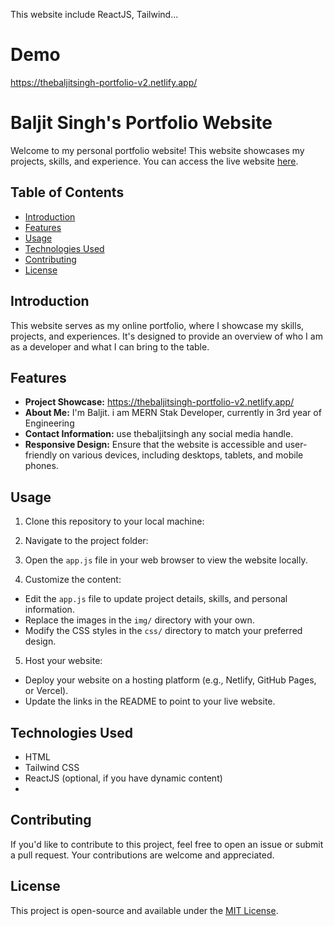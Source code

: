 This website include ReactJS, Tailwind...
# Demo
https://thebaljitsingh-portfolio-v2.netlify.app/

# Baljit Singh's Portfolio Website

Welcome to my personal portfolio website! This website showcases my projects, skills, and experience. You can access the live website [here](https://thebaljitsingh-portfolio-v2.netlify.app/).

## Table of Contents
- [Introduction](#introduction)
- [Features](#features)
- [Usage](#usage)
- [Technologies Used](#technologies-used)
- [Contributing](#contributing)
- [License](#license)

## Introduction

This website serves as my online portfolio, where I showcase my skills, projects, and experiences. It's designed to provide an overview of who I am as a developer and what I can bring to the table.

## Features

- **Project Showcase:** https://thebaljitsingh-portfolio-v2.netlify.app/
- **About Me:** I'm Baljit. i am MERN Stak Developer, currently in 3rd year of Engineering
- **Contact Information:** use thebaljitsingh any social media handle.
- **Responsive Design:** Ensure that the website is accessible and user-friendly on various devices, including desktops, tablets, and mobile phones.

## Usage

1. Clone this repository to your local machine:
2. Navigate to the project folder:

3. Open the `app.js` file in your web browser to view the website locally.

4. Customize the content:
- Edit the `app.js` file to update project details, skills, and personal information.
- Replace the images in the `img/` directory with your own.
- Modify the CSS styles in the `css/` directory to match your preferred design.

5. Host your website:
- Deploy your website on a hosting platform (e.g., Netlify, GitHub Pages, or Vercel).
- Update the links in the README to point to your live website.

## Technologies Used

- HTML
- Tailwind CSS
- ReactJS (optional, if you have dynamic content)
- 
## Contributing

If you'd like to contribute to this project, feel free to open an issue or submit a pull request. Your contributions are welcome and appreciated.

## License

This project is open-source and available under the [MIT License](LICENSE).


